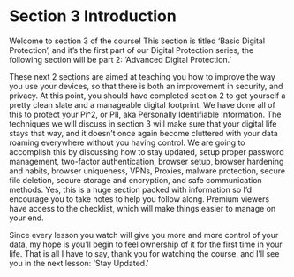 # Section 3 Introduction

Welcome to section 3 of the course! This section is titled ‘Basic Digital Protection’,
and it’s the first part of our Digital Protection series, the following section will be
part 2: ‘Advanced Digital Protection.’

These next 2 sections are aimed at teaching you how to improve the way you use
your devices, so that there is both an improvement in security, and privacy. At
this point, you should have completed section 2 to get yourself a pretty clean
slate and a manageable digital footprint. We have done all of this to protect your
Pi^2, or PII, aka Personally Identifiable Information. The techniques we will discuss
in section 3 will make sure that your digital life stays that way, and it doesn’t once
again become cluttered with your data roaming everywhere without you having
control. We are going to accomplish this by discussing how to stay updated,
setup proper password management, two-factor authentication, browser setup,
browser hardening and habits, browser uniqueness, VPNs, Proxies, malware
protection, secure file deletion, secure storage and encryption, and safe
communication methods. Yes, this is a huge section packed with information so
I’d encourage you to take notes to help you follow along. Premium viewers have
access to the checklist, which will make things easier to manage on your end.

Since every lesson you watch will give you more and more control of your data,
my hope is you’ll begin to feel ownership of it for the first time in your life. That is
all I have to say, thank you for watching the course, and I’ll see you in the next
lesson: ‘Stay Updated.’